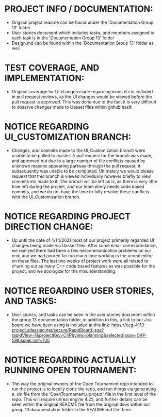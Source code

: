 # PROJECT INFO / DOCUMENTATION:
- Original project readme can be found under the 'Documentation Group 13' folder
- User stories document which includes tasks, and members assigned to each task is in the 'Documentation Group 13' folder
- Design.md can be found within the 'Documentation Group 13' folder as well

# TEST COVERAGE, AND IMPLEMENTATION:
- Original coverage for UI changes made regarding icons etc is included in pull request reviews, as the UI changes would be viewed before the pull request is approved.
This was done due to the fact it is very difficult to observe changes made to Uasset files within github itself.

# NOTICE REGARDING UI_CUSTOMIZATION BRANCH:
- Changes, and commits made to the UI_Customization branch were unable to be pulled to master. A pull request for the branch was made, and approved but due to a large number of 
file conflicts caused by unknown reasons appearing partway through the pull request, it subsequently was unable to be completed. Ultimately we would please request that this branch 
is viewed individually however briefly to view commits etc made to it. The branch will be left as is, as there is very little time left during the project, and our team direly needs 
code based commits, and we do not have the time to fully resolve these conflicts with the UI_Customization branch. 

# NOTICE REGARDING PROJECT DIRECTION CHANGE:
- Up until the date of 4/14/2021 most of our project primarily regarded UI changes being made via Uasset files. After some email correspondance, we realized there had been a few 
miscommunication problems on our end, and we had poured far too much time working in the unreal editor on these files. The last two weeks of project work were all related to churning
out as many C++ code based features as was possible for the project, and we apologize for the misunderstanding.

# NOTICE REGARDING USER STORIES, AND TASKS:
- User stories, and tasks can be seen in the user stories document within the group 13 documentation folder, in addition to this, a link to our Jira board we have been using is included at this link: https://ceg-4110-project.atlassian.net/secure/RapidBoard.jspa?rapidView=1&projectKey=C4P&view=planning&selectedIssue=C4P-59&issueLimit=100

# NOTICE REGARDING ACTUALLY RUNNING OPEN TOURNAMENT:
- The way the original owners of the Open Tournament repo intended to run the project is to locally clone the repo, and run things via generating a .sln file from the 'OpenTournament.uproject' file in the first level of the repo. This will require unreal engine 4.25, and further details can be seen within the original README file from the original devs within our group 13 documentation folder in the README.md file there.
